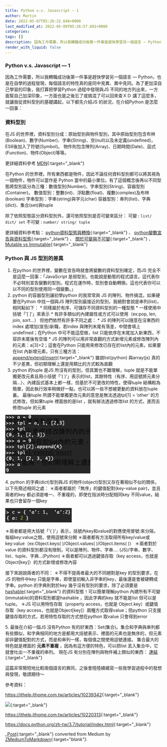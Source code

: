 ```yaml
---
title: Python v.s. Javascript — 1
author: Martin
date: 2022-05-07T05:26:22.648+0000
last_modified_at: 2022-05-09T05:26:57.601+0000
categories: 
tags: []
description: 因為工作需要，所以我轉職成功後第一件事是趕快學習另一個語言 — Python，也是在自學的過程發現，每個語言的特性真的是同中見異、異中見同。為了更加深自己學習的印象，我打算把學習Python 過程中發現與JS…
render_with_liquid: false
---
```


### Python v\.s\. Javascript — 1

因為工作需要，所以我轉職成功後第一件事是趕快學習另一個語言 — Python，也是在自學的過程發現，每個語言的特性真的是同中見異、異中見同。為了更加深自己學習的印象，我打算把學習Python 過程中發現與JS 不同的地方列出來，一方面幫自己加深印象，一方面也是之後忘了或搞混了可以回來查ＸＤ
講了這麼多，就讓我從資料型別的基礎講起，以下都先介紹JS 的狀況，在介紹Python 是怎麼一回事：
### 資料型別

在JS 的世界裡，資料型別分成：原始型別與物件型別，其中原始型別包含布林\(Boolean\)、數字\(Number\)、字串\(String\)、空\(null\)以及未定義\(undefined\)，ES6後加入了符號\(Symbol\)。
物件則包含陣列\(Array\)、日期時間\(Date\)、函式\(Function\)、物件\(Object\)等等。

更詳細資料參考 [MDN](https://developer.mozilla.org/zh-TW/docs/Web/JavaScript/Data_structures){:target="_blank"}

在Python 的世界裡，所有東西都是物件，因此不論任何資料型別都可以將其視為一個物件，物件可以當作是 Python 當中的最小單位。有了這個概念後再以不同型態將型別區分為三種：數值型別\(Number\)、字串型別\(String\)、容器型別\(Container\)。
數值型別：整數\(int\)、浮點數\(float\)、複數\(complex\)及布林\(boolean\)
字串型別：字串\(string\)與字元\(char\)
容器型別：串列\(list\)、字典\(dict\)、集合\(set\)與tuple

除了依照型態區分資料型別外，還可依照型別是否可變來區分：
可變 : `list/ dict/ set` 
不可變 : `number/ string/ tuple`

更詳細資料參考點： [python資料型態與轉換](https://medium.com/ccclub/ccclub-python-for-beginners-tutorial-d26900b9280e){:target="_blank"} 、 [python變數宣告與資料型態](https://ithelp.ithome.com.tw/articles/10202657){:target="_blank"} 、 [關於可變與不可變](https://www.maxlist.xyz/2021/01/26/python-immutable-mutable-objects/){:target="_blank"} 、 [Mutable vs Immutable](https://medium.com/starbugs/python-mutable-與-immutable-8ef7804181cd){:target="_blank"}
### Python 與 JS 型別的差異
1. 在python 的世界裡，變數在宣告時就會將變數的資料型別確定，而JS 完全不是這麼一回事：「JavaScript 是弱型別，也能說是動態的程式語言。這代表你不必特別宣告變數的型別。程式在運作時，型別會自動轉換。這也代表你可以以不同的型別使用同一個變數。」
2. python 的容器型別讓初學python 的我常常與 JS 的陣列、物件搞混，如果硬要在Python 中找一個與JS 陣列型別最接近的型別，我絕對會說是串列\(list\)，相同點如下：
\* 同樣屬於有序、可儲存不同資料型別的一種型態
\* 一樣使用中括號「’\[ \]’」來表示
\* 有許多類似的內建屬性或方式可以使用（ex:pop, len, join, sort…）
但他們依然有許多不同之處：
\* JS 的陣列可以隨意在沒東西的index 處增加\(宣告\)新職，若index 與陣列末尾有落差，中間會填上undefined；在Python 中可不能這麼做，list 只能依序在末尾加入新東西，不容許末尾後有空值
\* JS 的陣列可以用非常直觀的方式新增元素或修改陣列內的元素：a\[3\]=2；這套在Python 只能用來修改已存在於list內的元素，如果要在list 內新增元素，只有三種方法： [append/extend/insert](https://linuxize.com/post/python-list-add/){:target="_blank"} 
雖說list\(python\) 與array\(js\) 真的不少差異，但初期理解上還是用類比的方式較為直觀
3. python 的tuple 是JS 所沒有的型別，但其實也不難理解，tuple 就是不能單獨更改元素且用小括號「’\( \)’」表示的list，其餘特性（有序、用逗號將元素分隔…）、內建函式基本上都一樣，但基於不可更改的特性，使得tuple 結構較為簡單，因此執行效率稍微好一點，也可以將一些不想被更動的資料放在tuple 裏。
最後tuple 所謂不能單獨更改元素的意思是無法透過tpl\[1\] = ‘other’ 的方式修改，但如果tuple 裡面放的是list ，就有辦法透過修改list 的方式，進而去修改tuple 的元素



![](/assets/63066a63aaf2/1*gfSwi_U7rRvn3TIDWwHCog.png)


4\. python 的字典\(dict\)型別與JS 的物件\(object\)型別又存在著相似不似的關係，以下先簡述相同之處：
＊兩者都屬於「無序」的鍵值配對\(key\-value pair\)，並且兩者的key 都必須是唯一、不重複的，即使在指派時分配相同key 不同value，結果也只會留存一個key


![](/assets/63066a63aaf2/1*V274sm8f3qZNWs412SeJkw.png)


＊兩者都是用大括號「’\{ \}’」表示，括號內key和value的對應使用冒號:來分隔，每組key:value之間，使用逗號來分開
＊兩者都有方法取得所有key/value或key:value（ex:Object\.keys\( \)/Object\.values\( \)/Object\.items\( \)）
＊兩者對於value 的資料型別都沒有限制，可以是陣列、物件、字串…\. \(JS\)/字串、數字、list、tuple、字典…\(Python\)
＊兩者都可以透過鍵值存取（key access，也就是Object\[key\]）的方式新增或修改內容

接下來說說兩者的不同：
＊不得不提兩者最大的不同絕對是key 的型別要求，在JS 的物件中key 只能是字串，即使當初輸入非字串的key，最後還是會被硬轉成字串。python 的字典則對於key 幾乎沒有型別的要求，除了必須要是 [hashable](https://stackoverflow.com/questions/14535730/what-does-hashable-mean-in-python){:target="_blank"} 的資料型態！可以簡單理解python 內建所有不可變\(immutable\)的資料型別都是hashable
，因此字典的key 就不能是list 但可以是tuple。
＊JS 可以用特性存取（property access，也就是 Object\.key）或鍵值存取（key access，也就是Object\[key\]）兩種方式取得value；但python 只支援鍵值存取的方式，若用特性存取的方式想在python 取value 只會得到error

5\. 最後在介紹一個JS 沒有Python 有的好東西：Set\(集合\)。集合和字典與串列都有些類似，和字典相同的地方是都用大括號表示、裡面的元素也是無序的，但元素卻非鍵值配對的方式，而是和串列一樣，每個值之間使用逗號連接。
集合最大的特色就是裡面的 **元素不重複** ，因為有這方便的特色，可以把list 丟入集合中，它就會吐出一不重複的串列。
現在JS 有分別在陣列與物件補上類似的東西： [連結](https://medium.com/漫築蘭格/js中的-set-與-map-815a9157b3bf){:target="_blank"}

這篇非常簡短地比較兩個語言的異同，之後會陸陸續續寫一些我學習過程中的發想與發現，敬請期待～

參考資料：

[https://ithelp\.ithome\.com\.tw/articles/10239342](https://ithelp.ithome.com.tw/articles/10239342){:target="_blank"}


[![](https://alysivji.github.io/images/main/siv.jpeg)](https://alysivji.github.io/quick-hit-hashable-dict-keys.html){:target="_blank"}


[https://ithelp\.ithome\.com\.tw/articles/10220313](https://ithelp.ithome.com.tw/articles/10220313){:target="_blank"}

[https://docs\.python\.org/zh\-tw/3\.7/tutorial/index\.html](https://docs.python.org/zh-tw/3.7/tutorial/index.html){:target="_blank"}



_[Post](https://medium.com/@martin87713/python-v-s-javascript-1-63066a63aaf2){:target="_blank"} converted from Medium by [ZMediumToMarkdown](https://github.com/ZhgChgLi/ZMediumToMarkdown){:target="_blank"}._
